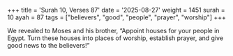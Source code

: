 +++
title = 'Surah 10, Verses 87'
date = '2025-08-27'
weight = 1451
surah = 10
ayah = 87
tags = ["believers", "good", "people", "prayer", "worship"]
+++

We revealed to Moses and his brother, “Appoint houses for your people in Egypt. Turn these houses into places of worship, establish prayer, and give good news to the believers!”